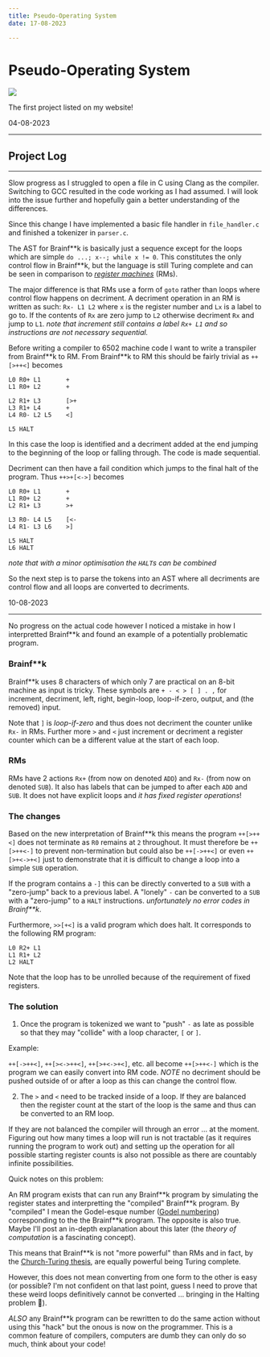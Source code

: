 ```yaml
---
title: Pseudo-Operating System
date: 17-08-2023

---
```


# Pseudo-Operating System 

<a href="https://github.com/skyepurchase/POS">
    <img src="https://github-readme-stats.vercel.app/api/pin/?username=skyepurchase&repo=POS&theme=dracula&hide_border=false"/>
</a>

The first project listed on my website!

04-08-2023

---

## Project Log

---

Slow progress as I struggled to open a file in C using Clang as the compiler. 
Switching to GCC resulted in the code working as I had assumed.
I will look into the issue further and hopefully gain a better understanding of the differences.

Since this change I have implemented a basic file handler in `file_handler.c` and finished a tokenizer in `parser.c`.

The AST for Brainf\*\*k is basically just a sequence except for the loops which are simple `do ...; x--; while x != 0`.
This constitutes the only control flow in Brainf\*\*k, but the language is still Turing complete and can be seen in comparison to _[register machines](https://en.wikipedia.org/wiki/Register_machine)_ (RMs).

The major difference is that RMs use a form of `goto` rather than loops where control flow happens on decriment.
A decriment operation in an RM is written as such: `Rx- L1 L2` where `x` is the register number and `Lx` is a label to go to.
If the contents of `Rx` are zero jump to `L2` otherwise decriment `Rx` and jump to `L1`.
_note that increment still contains a label `Rx+ L1` and so instructions are not necessary sequential._

Before writing a compiler to 6502 machine code I want to write a transpiler from Brainf\*\*k to RM.
From Brainf\*\*k to RM this should be fairly trivial as `++[>++<]` becomes
```
L0 R0+ L1       +
L1 R0+ L2       +

L2 R1+ L3       [>+
L3 R1+ L4       +
L4 R0- L2 L5    <]

L5 HALT
```
In this case the loop is identified and a decriment added at the end jumping to the beginning of the loop or falling through.
The code is made sequential.

Decriment can then have a fail condition which jumps to the final halt of the program.
Thus `++>+[<->]` becomes
```
L0 R0+ L1       +
L1 R0+ L2       +
L2 R1+ L3       >+

L3 R0- L4 L5    [<-
L4 R1- L3 L6    >]

L5 HALT
L6 HALT
```
_note that with a minor optimisation the `HALT`s can be combined_

So the next step is to parse the tokens into an AST where all decriments are control flow and all loops are converted to decriments.

10-08-2023

---

No progress on the actual code however I noticed a mistake in how I interpretted Brainf\*\*k and found an example of a potentially problematic program.

### Brainf**k

Brainf\*\*k uses 8 characters of which only 7 are practical on an 8-bit machine as input is tricky.
These symbols are `+ - < > [ ] . ,` for increment, decriment, left, right, begin-loop, loop-if-zero, output, and (the removed) input.

Note that `]` is _loop-if-zero_ and thus does not decriment the counter unlike `Rx-` in RMs.
Further more `>` and `<` just increment or decriment a register counter which can be a different value at the start of each loop.

### RMs

RMs have 2 actions `Rx+` (from now on denoted `ADD`) and `Rx-` (from now on denoted `SUB`).
It also has labels that can be jumped to after each `ADD` and `SUB`.
It does not have explicit loops and _it has fixed register operations_!

### The changes

Based on the new interpretation of Brainf\*\*k this means the program `++[>++<]` does not terminate as `R0` remains at `2` throughout.
It must therefore be `++[>++<-]` to prevent non-termination but could also be `++[->++<]` or even `++[>+<->+<]` just to demonstrate that it is difficult to change a loop into a simple `SUB` operation.

If the program contains a `-]` this can be directly converted to a `SUB` with a "zero-jump" back to a previous label.
A "lonely" `-` can be converted to a `SUB` with a "zero-jump" to a `HALT` instructions.
_unfortunately no error codes in Brainf\*\*k_.

Furthermore, `>>[+<]` is a valid program which does halt.
It corresponds to the following RM program:
```
L0 R2+ L1
L1 R1+ L2
L2 HALT
```
Note that the loop has to be unrolled because of the requirement of fixed registers.

### The solution

1. Once the program is tokenized we want to "push" `-` as late as possible so that they may "collide" with a loop character, `[` or `]`.

Example:

`++[->++<]`, `++[><->++<]`, `++[>+<->+<]`, etc. all become  `++[>++<-]` which is the program we can easily convert into RM code.
_NOTE_ no decriment should be pushed outside of or after a loop as this can change the control flow.

2. The `>` and `<` need to be tracked inside of a loop.
If they are balanced then the register count at the start of the loop is the same and thus can be converted to an RM loop.

If they are not balanced the compiler will through an error ... at the moment.
Figuring out how many times a loop will run is not tractable (as it requires running the program to work out) and setting up the operation for all possible starting register counts is also not possible as there are countably infinite possibilities.

Quick notes on this problem:

An RM program exists that can run any Brainf\*\*k program by simulating the register states and interpretting the "compiled" Brainf\*\*k program.
By "compiled" I mean the Godel-esque number ([Godel numbering](https://en.wikipedia.org/wiki/G%C3%B6del_numbering)) corresponding to the the Brainf\*\*k program.
The opposite is also true.
Maybe I'll post an in-depth explanation about this later (the _theory of computation_ is a fascinating concept).

This means that Brainf\*\*k is not "more powerful" than RMs and in fact, by the [Church-Turing thesis](https://en.wikipedia.org/wiki/Church%E2%80%93Turing_thesis), are equally powerful being Turing complete.

However, this does not mean converting from one form to the other is easy (or possible? I'm not confident on that last point, guess I need to prove that these weird loops definitively cannot be converted ... bringing in the Halting problem :eyes:).

_ALSO_ any Brainf\*\*k program can be rewritten to do the same action without using this "hack" but the onous is now on the programmer. This is a common feature of compilers, computers are dumb they can only do so much, think about your code!

